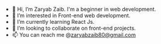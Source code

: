 - 👋 Hi, I’m Zaryab Zaib. I'm a beginner in web development.
- 👀 I’m interested in Front-end web development.
- 🌱 I’m currently learning React Js.
- 💞️ I’m looking to collaborate on front-end projects.
- 📫 You can reach me @zaryabzaib80@gmail.com 

<!---
zaryabzaib/zaryabzaib is a ✨ special ✨ repository because its `README.md` (this file) appears on your GitHub profile.
You can click the Preview link to take a look at your changes.
--->
